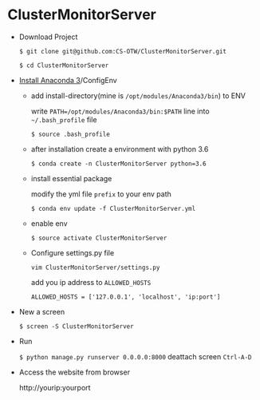 # ClusterMonitorServer

- Download Project

  `$ git clone git@github.com:CS-OTW/ClusterMonitorServer.git`
  
  `$ cd ClusterMonitorServer`
- [Install Anaconda 3](https://www.anaconda.com/download/#linux)/ConfigEnv
  - add install-directory(mine is `/opt/modules/Anaconda3/bin`) to ENV
  
     write `PATH=/opt/modules/Anaconda3/bin:$PATH` line into `~/.bash_profile` file
     
    `$ source .bash_profile`
  - after installation create a environment with python 3.6
  
    `$ conda create -n ClusterMonitorServer python=3.6`
  - install essential package
  
    modify the yml file `prefix` to your env path
    
    `$ conda env update -f ClusterMonitorServer.yml`
  - enable env
    
    `$ source activate ClusterMonitorServer`
  - Configure settings.py file

    `vim ClusterMonitorServer/settings.py`
  
     add you ip address to `ALLOWED_HOSTS`
  
      `ALLOWED_HOSTS = ['127.0.0.1', 'localhost', 'ip:port']`
- New a screen

  `$ screen -S ClusterMonitorServer`
- Run

  `$ python manage.py runserver 0.0.0.0:8000`
  deattach screen 
  `Ctrl-A-D`
- Access the website from browser

  http://yourip:yourport
